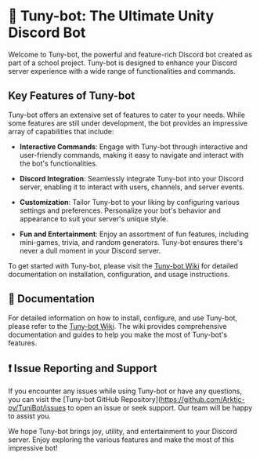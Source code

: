 # 🧨 Tuny-bot: The Ultimate Unity Discord Bot

Welcome to Tuny-bot, the powerful and feature-rich Discord bot created as part of a school project. Tuny-bot is designed to enhance your Discord server experience with a wide range of functionalities and commands.

## Key Features of Tuny-bot

Tuny-bot offers an extensive set of features to cater to your needs. While some features are still under development, the bot provides an impressive array of capabilities that include:

- **Interactive Commands**: Engage with Tuny-bot through interactive and user-friendly commands, making it easy to navigate and interact with the bot's functionalities.

- **Discord Integration**: Seamlessly integrate Tuny-bot into your Discord server, enabling it to interact with users, channels, and server events.

- **Customization**: Tailor Tuny-bot to your liking by configuring various settings and preferences. Personalize your bot's behavior and appearance to suit your server's unique style.

- **Fun and Entertainment**: Enjoy an assortment of fun features, including mini-games, trivia, and random generators. Tuny-bot ensures there's never a dull moment in your Discord server.

To get started with Tuny-bot, please visit the [Tuny-bot Wiki](wiki_link) for detailed documentation on installation, configuration, and usage instructions.

## 📖 Documentation

For detailed information on how to install, configure, and use Tuny-bot, please refer to the [Tuny-bot Wiki](https://github.com/Arktic-py/TuniBot/wiki). The wiki provides comprehensive documentation and guides to help you make the most of Tuny-bot's features.

## ❗️ Issue Reporting and Support

If you encounter any issues while using Tuny-bot or have any questions, you can visit the [Tuny-bot GitHub Repository](https://github.com/Arktic-py/TuniBot/issues to open an issue or seek support. Our team will be happy to assist you.

We hope Tuny-bot brings joy, utility, and entertainment to your Discord server. Enjoy exploring the various features and make the most of this impressive bot!
